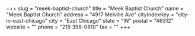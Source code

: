 +++
slug = "meek-baptist-church"
title = "Meek Baptist Church"
name = "Meek Baptist Church"
address = "4917 Melville Ave"
cityIndexKey = "city-in-east-chicago"
city = "East Chicago"
state = "IN"
postal = "46312"
website = ""
phone = "219 398-0810"
fax = ""
+++

